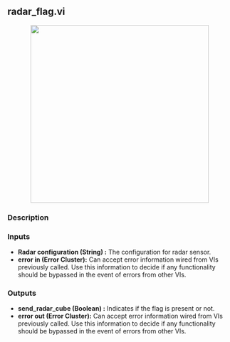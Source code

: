 ## radar_flag.vi
<p align="center">
<img src="https://github.com/monoDriveIO/client/blob/raw/WikiPhotos/LV_client/utilities/radar__flagc.png" 
width="400"  />
</p>

### Description 

### Inputs

- **Radar configuration (String) :** The configuration for radar sensor.
- **error in (Error Cluster):** Can accept error information wired from VIs previously called. Use this information to decide if any functionality should be bypassed in the event of errors from other VIs.


### Outputs

- **send_radar_cube (Boolean) :** Indicates if the flag is present or not.
- **error out (Error Cluster):** Can accept error information wired from VIs previously called. Use this information to decide if any functionality should be bypassed in the event of errors from other VIs.
